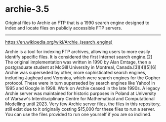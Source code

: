 # archie-3.5
Original files to Archie an FTP that is a 1990 search engine designed to index and locate files on publicly accessible FTP servers.
___
https://en.wikipedia.org/wiki/Archie_(search_engine)

Archie is a tool for indexing FTP archives, allowing users to more easily identify specific files. It is considered the first Internet search engine.[2] The original implementation was written in 1990 by Alan Emtage, then a postgraduate student at McGill University in Montreal, Canada.[3][4][5][6] Archie was superseded by other, more sophisticated search engines, including Jughead and Veronica, which were search engines for the Gopher protocol. These were in turn superseded by search engines like Yahoo! in 1995 and Google in 1998. Work on Archie ceased in the late 1990s. A legacy Archie server was maintained for historic purposes in Poland at University of Warsaw's Interdisciplinary Centre for Mathematical and Computational Modelling until 2023. Very few Archie server files, the files in this repository, still exist due to it originally costing $15,000 for these files to run a server. You can use the files provided to run one yourself if you are so inclined.
